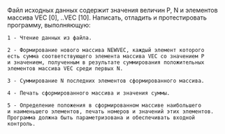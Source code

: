 Файл исходных данных содержит значения величин P, N и 
элементов массива VEC [0], ..VEC [10]. Написать,
отладить и протестировать программу, выполняющую:

    1 - Чтение данных из файла. 

    2 - Формирование нового массива NEWVEC, каждый элемент которого
    есть сумма соответствующего элемента массива VEC со значением Р 
    и значением, полученным в результате суммирования положительных 
    элементов массива VEC среди первых N.

    3 - Суммирование N последних элементов сформированного массива.

    4 - Печать сформированного массива и значения суммы.

    5 - Определение положения в сформированном массиве наибольшего
    и наименьшего элементов, печать номеров и значений этих элементов.
    Программа должна быть параметризована и обеспечивать входной
    контроль.